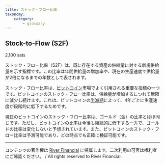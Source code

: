 ```yaml
---
title: ストック・フロー比率
taxonomy:
    category:
        - glossary
---
```


## Stock-to-Flow (S2F)
2,100 sats

ストック・フロー比率（S2F）は、既に存在する資産の供給量に対する新規供給量を示す指標です。この比率は年間供給量の増加率や、現在の生産速度で供給量が2倍になるまでの年数として表されます。

ストック・フロー比率は、[ビットコイン](http://lostinbitcoin.jp.testrs.jp/staging/glossary/bitcoin/)市場でよく引用される重要な指標の一つです。ビットコインのストック・フロー比率は、供給量が増加するにつれて無限に減少し続けます。これは、ビットコインの[半減期](http://lostinbitcoin.jp.testrs.jp/staging/glossary/halving/)によって、4年ごとに生産速度が段階的に低下するためです。

現在のビットコインのストック・フロー比率は、ゴールド（金）の比率とほぼ同じです。ただし、ビットコインの比率は今後も継続的に低下する一方で、ゴールドの比率は変化しないと予想されています。また、ビットコインのストック・フロー比率は予測可能であり、どの時点でも正確に検証可能です。

---
コンテンツの著作権は [River Financial](https://river.com/) に帰属します。二次利用の可否は権利者にご確認ください。 / All rights reserved to River Financial.
